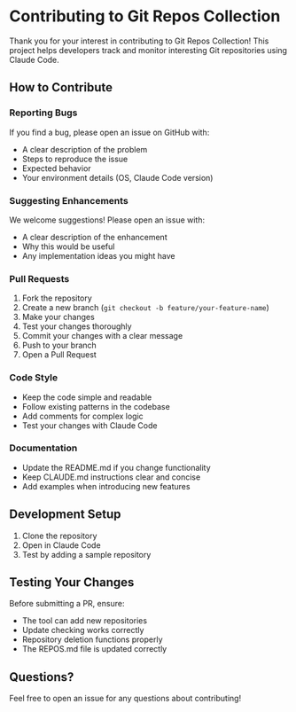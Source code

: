 # Contributing to Git Repos Collection

Thank you for your interest in contributing to Git Repos Collection! This project helps developers track and monitor interesting Git repositories using Claude Code.

## How to Contribute

### Reporting Bugs

If you find a bug, please open an issue on GitHub with:
- A clear description of the problem
- Steps to reproduce the issue
- Expected behavior
- Your environment details (OS, Claude Code version)

### Suggesting Enhancements

We welcome suggestions! Please open an issue with:
- A clear description of the enhancement
- Why this would be useful
- Any implementation ideas you might have

### Pull Requests

1. Fork the repository
2. Create a new branch (`git checkout -b feature/your-feature-name`)
3. Make your changes
4. Test your changes thoroughly
5. Commit your changes with a clear message
6. Push to your branch
7. Open a Pull Request

### Code Style

- Keep the code simple and readable
- Follow existing patterns in the codebase
- Add comments for complex logic
- Test your changes with Claude Code

### Documentation

- Update the README.md if you change functionality
- Keep CLAUDE.md instructions clear and concise
- Add examples when introducing new features

## Development Setup

1. Clone the repository
2. Open in Claude Code
3. Test by adding a sample repository

## Testing Your Changes

Before submitting a PR, ensure:
- The tool can add new repositories
- Update checking works correctly
- Repository deletion functions properly
- The REPOS.md file is updated correctly

## Questions?

Feel free to open an issue for any questions about contributing!